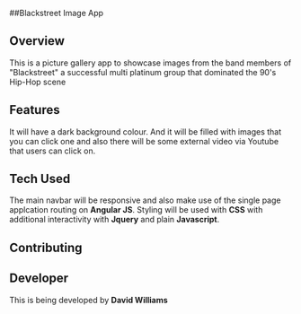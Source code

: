 ##Blackstreet Image App

## Overview

This is a picture gallery app to showcase images from the band members of "Blackstreet" a successful multi platinum group that dominated the 90's Hip-Hop scene
 
## Features

It will have a dark background colour. And it will be filled with images that you can click one and also there will be some external video via Youtube that users can click on. 
 
## Tech Used

The main navbar will be responsive and also make use of the single page applcation routing on <b>Angular JS</b>. Styling will be used with <b>CSS</b> with additional interactivity with <b>Jquery</b> and plain <b>Javascript</b>.
 
## Contributing


## Developer

This is being developed by <b> David Williams </b>
